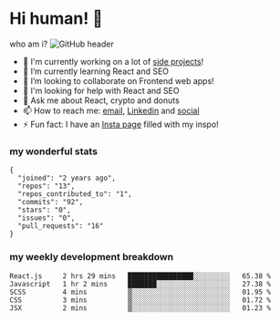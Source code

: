 # Hi human! 👋

who am i?
![GitHub header](https://user-images.githubusercontent.com/55192108/151107403-dc851fcd-a2af-4d26-9eed-9396ef0a079d.jpg)
- 🔭 I'm currently working on a lot of [side projects](https://www.arsh.studio)!
- 🌱 I’m currently learning React and SEO
- 👯 I’m looking to collaborate on Frontend web apps!
- 🤔 I'm looking for help with React and SEO
- 💬 Ask me about React, crypto and donuts
- 📫 How to reach me: [email](mailto:Arsh99.In@gmail.com?subject=Hi%20Human&body=What%20up%20dawgg!%20), [Linkedin](https://www.linkedin.com/in/arsh99in/) and [social](https://www.instagram.com/webdev3.0/)
- ⚡ Fun fact: I have an [Insta page](https://www.instagram.com/webdev3.0/) filled with my inspo!

### my wonderful stats

```
{
  "joined": "2 years ago",
  "repos": "13",
  "repos_contributed_to": "1",
  "commits": "92",
  "stars": "0",
  "issues": "0",
  "pull_requests": "16"
}
```

### my weekly development breakdown

```
React.js     2 hrs 29 mins   ████████████████░░░░░░░░░   65.38 % 
Javascript   1 hr 2 mins     ███████░░░░░░░░░░░░░░░░░░   27.38 % 
SCSS         4 mins          ▒░░░░░░░░░░░░░░░░░░░░░░░░   01.95 % 
CSS          3 mins          ▒░░░░░░░░░░░░░░░░░░░░░░░░   01.72 % 
JSX          2 mins          ▒░░░░░░░░░░░░░░░░░░░░░░░░   01.23 % 
```
